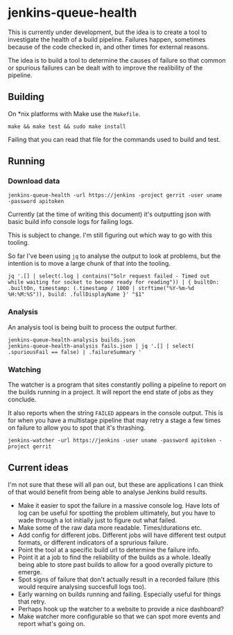 # jenkins-queue-health

This is currently under development, but the idea is to create a tool to
investigate the health of a build pipeline.  Failures happen, sometimes
because of the code checked in, and other times for external reasons.

The idea is to build a tool to determine the causes of failure so that
common or spurious failures can be dealt with to improve the realibility
of the pipeline.

## Building

On \*nix platforms with Make use the `Makefile`.

```
make && make test && sudo make install
```

Failing that you can read that file for the commands used to build and test.

## Running


### Download data

```
jenkins-queue-health -url https://jenkins -project gerrit -user uname -password apitoken
```

Currently (at the time of writing this document) it's outputting json with
basic build info console logs for failing logs.

This is subject to change.  I'm still figuring out which way to go with this
tooling.

So far I've been using `jq` to analyse the output to look at problems, but the
intention is to move a large chunk of that into the tooling.

```
jq '.[] | select(.log | contains("Solr request failed - Timed out while waiting for socket to become ready for reading")) | { builtOn: .builtOn, timestamp: (.timestamp / 1000 | strftime("%Y-%m-%d %H:%M:%S")), build: .fullDisplayName }' "$1"
```

### Analysis

An analysis tool is being built to process the output further.

```
jenkins-queue-health-analysis builds.json
jenkins-queue-health-analysis fails.json | jq '.[] | select( .spuriousFail == false) | .failureSummary '

```

### Watching

The watcher is a program that sites constantly polling a pipeline to report on
the builds running in a project.  It will report the end state of jobs as they
conclude.

It also reports when the string `FAILED` appears in the console output.  This
is for when you have a multistage pipeline that may retry a stage a few times
on failure to allow you to spot that it's thrashing.

```
jenkins-watcher -url https://jenkins -user uname -password apitoken -project gerrit
```

## Current ideas

I'm not sure that these will all pan out, but these are applications I can
think of that would benefit from being able to analyse Jenkins build results.

* Make it easier to spot the failure in a massive console log.  Have lots of
  log can be useful for spotting the problem ultimately, but you have to wade
  through a lot initially just to figure out what failed.
* Make some of the raw data more readable.  Times/durations etc.
* Add config for different jobs.  Different jobs will have different test
  output formats, or different indicators of a sprurious failure.
* Point the tool at a specific build url to determine the failure info.
* Point it at a job to find the reliability of the builds as a whole.  Ideally
  being able to store past builds to allow for a good overally picture to
  emerge.
* Spot signs of failure that don't actually result in a recorded failure (this
  would require analysing succesfull logs too).
* Early warning on builds running and failing.  Especially useful for things
  that retry.
* Perhaps hook up the watcher to a website to provide a nice dashboard?
* Make watcher more configurable so that we can spot more events and report
  what's going on.
